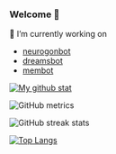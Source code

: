 ### Welcome 👋

🔭 I’m currently working on 
- [neurogonbot](https://github.com/PPRFNK-Technocrats/demoroom-bot)
- [dreamsbot](https://github.com/PPRFNK-Technocrats/dreams)
- [membot](https://github.com/Viste/memebot)

[![My github stat](https://github-readme-stats.vercel.app/api?username=Viste&count_private=true&include_all_commits=true&show_icons=true&show_icons=true&theme=dark)](https://github.com/Viste)

![GitHub metrics](https://metrics.lecoq.io/Viste)  

![GitHub streak stats](https://github-readme-streak-stats.herokuapp.com/?user=Viste)  

[![Top Langs](https://github-readme-stats.vercel.app/api/top-langs/?username=Viste&layout=compact&theme=dark)](https://github.com/Viste)

<!--
**Viste/Viste** is a ✨ _special_ ✨ repository because its `README.md` (this file) appears on your GitHub profile.
